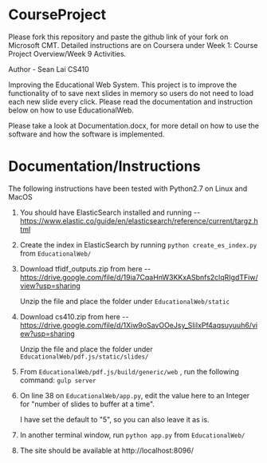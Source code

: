 # CourseProject

Please fork this repository and paste the github link of your fork on Microsoft CMT. Detailed instructions are on Coursera under Week 1: Course Project Overview/Week 9 Activities.

Author - Sean Lai
CS410

Improving the Educational Web System. 
This project is to improve the functionality of to save next slides in memory so users do not need to load each new slide every click.
Please read the documentation and instruction below on how to use EducationalWeb.

Please take a look at Documentation.docx, for more detail on how to use the software and how the software is implemented.


# Documentation/Instructions

The following instructions have been tested with Python2.7 on Linux and MacOS

1. You should have ElasticSearch installed and running -- https://www.elastic.co/guide/en/elasticsearch/reference/current/targz.html

2. Create the index in ElasticSearch by running `python create_es_index.py` from `EducationalWeb/`

3. Download tfidf_outputs.zip from here -- https://drive.google.com/file/d/19ia7CqaHnW3KKxASbnfs2clqRIgdTFiw/view?usp=sharing
   
   Unzip the file and place the folder under `EducationalWeb/static`

4. Download cs410.zip from here -- https://drive.google.com/file/d/1Xiw9oSavOOeJsy_SIiIxPf4aqsuyuuh6/view?usp=sharing
   
   Unzip the file and place the folder under `EducationalWeb/pdf.js/static/slides/`
   
5. From `EducationalWeb/pdf.js/build/generic/web` , run the following command: `gulp server`

6. On line 38 on `EducationalWeb/app.py`, edit the value here to an Integer for "number of slides to buffer at a time".
    
   I have set the default to "5", so you can also leave it as is.

7. In another terminal window, run `python app.py` from `EducationalWeb/`

8. The site should be available at http://localhost:8096/





